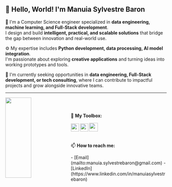## 👋 Hello, World! I'm Manuia Sylvestre Baron

💼 I'm a Computer Science engineer specialized in **data engineering, machine learning, and Full-Stack development**.  
I design and build **intelligent, practical, and scalable solutions** that bridge the gap between innovation and real-world use.

⚙️ My expertise includes **Python development, data processing, AI model integration**.  
I'm passionate about exploring **creative applications** and turning ideas into working prototypes and tools.

🚀 I'm currently seeking opportunities in **data engineering, Full-Stack development, or tech consulting**, where I can contribute to impactful projects and grow alongside innovative teams.

---
<head>
    <link rel="stylesheet" href="https://cdn.jsdelivr.net/gh/devicons/devicon@v2.15.1/devicon.min.css">
</head>
<body>
    <div display='inline-block' margin-bottom = '0'>
        <img height='250em' align='left' width = '40%' margin-bottom = 0px src='https://github-readme-stats.vercel.app/api?username=manuiasylb&theme=graywhite&show_icons=true'></img>
       <!-- <img height='200em' width = '40%' margin-top = 0px src='https://github-readme-stats.vercel.app/api/top-langs/?username=lgdutras&theme=graywhite&show_icons=true'><br> -->
    </div>    </br></br>
    <div display='inline-block' margin-top = '0'>    
    <p> 🧰 <b>My Toolbox:</b> </p>
        <img id='PythonICO' witdh = '10%' height = '25em' display='inline' src="https://img.shields.io/badge/Python-14354C?style=for-the-badge&logo=python&logoColor=white"/>
        <img id='dockerICO' witdh = '10%' height = '25em' display='inline' src="https://img.shields.io/badge/Oracle-F80000?style=for-the-badge&logo=Oracle&logoColor=white"/>
        <img id='MySQLICO' witdh = '50%' height = '27em' display='inline' src="https://img.shields.io/badge/MySQL-005C84?style=for-the-badge&logo=mysql&logoColor=white">
    </div>
    <div display='inline-block' margin-top = '0'></br>
    <p> 📫 <b>How to reach me:</b> </p>
    - [Email](mailto:manuia.sylvestrebaron@gmail.com)
    - [LinkedIn](https://www.linkedin.com/in/manuiasylvestrebaron)
    </div>
</body>
